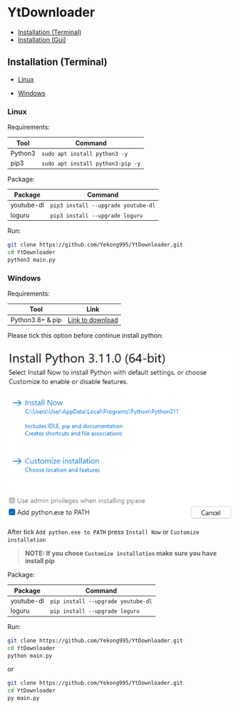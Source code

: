 # YtDownloader

- [Installation (Terminal)](#Installation-Terminal)
- [Installation (Gui)](#Installation-Gui)

## Installation (Terminal)

- [Linux](#Linux)

- [Windows](#Windows)

### Linux

Requirements:

| Tool    | Command                           |
| ------- | --------------------------------- |
| Python3 | `sudo apt install python3 -y`     |
| pip3    | `sudo apt install python3-pip -y` |

Package:

| Package    | Command |
| ---------- | --------------- |
| youtube-dl | `pip3 install --upgrade youtube-dl` |
| loguru     | `pip3 install --upgrade loguru` |

Run:

```bash
git clone https://github.com/Yekong995/YtDownloader.git
cd YtDownloader
python3 main.py
```

### Windows

Requirements:

| Tool             | Link                                                  |
| ---------------- | ----------------------------------------------------- |
| Python3.8+ & pip | [Link to download](https://www.python.org/downloads/) |

Please tick this option before continue install python:

![install_option](Image/py_install.png)

After tick `Add python.exe to PATH` press `Install Now` or `Customize installation`

> **NOTE: If you chose `Customize installation` make sure you have install pip**

Package:

| Package    | Command                            |
| ---------- | ---------------------------------- |
| youtube-dl | `pip install --upgrade youtube-dl` |
| loguru     | `pip install --upgrade loguru`     |

Run:

```bash
git clone https://github.com/Yekong995/YtDownloader.git
cd YtDownloader
python main.py
```

or

```bash
git clone https://github.com/Yekong995/YtDownloader.git
cd YtDownloader
py main.py
```



